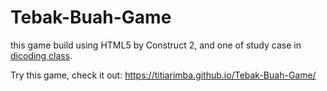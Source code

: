 # Tebak-Buah-Game
this game build using HTML5 by Construct 2, and one of study case in [dicoding class](https://www.dicoding.com/academies/16).

Try this game, check it out:
https://titiarimba.github.io/Tebak-Buah-Game/
